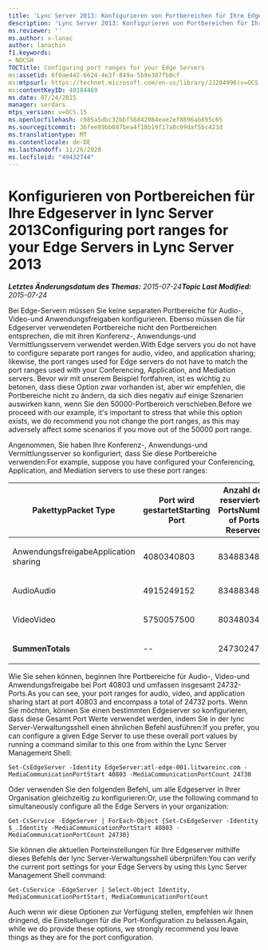 ```yaml
---
title: 'Lync Server 2013: Konfigurieren von Portbereichen für Ihre Edgeserver'
description: 'Lync Server 2013: Konfigurieren von Portbereichen für Ihre Edgeserver'
ms.reviewer: ''
ms.author: v-lanac
author: lanachin
f1.keywords:
- NOCSH
TOCTitle: Configuring port ranges for your Edge Servers
ms:assetid: 6f0ae442-6624-4e3f-849a-5b9e387fb8cf
ms:mtpsurl: https://technet.microsoft.com/en-us/library/JJ204996(v=OCS.15)
ms:contentKeyID: 48184469
ms.date: 07/24/2015
manager: serdars
mtps_version: v=OCS.15
ms.openlocfilehash: c085a5dbc32bbf56842984eae2ef8896ab895c65
ms.sourcegitcommit: 36fee89bb887bea4f18b19f17a8c69daf5bc423d
ms.translationtype: MT
ms.contentlocale: de-DE
ms.lasthandoff: 11/26/2020
ms.locfileid: "49432744"
---
```

# <a name="configuring-port-ranges-for-your-edge-servers-in-lync-server-2013"></a><span data-ttu-id="37573-103">Konfigurieren von Portbereichen für Ihre Edgeserver in lync Server 2013</span><span class="sxs-lookup"><span data-stu-id="37573-103">Configuring port ranges for your Edge Servers in Lync Server 2013</span></span>

<div data-xmlns="http://www.w3.org/1999/xhtml">

<div class="topic" data-xmlns="http://www.w3.org/1999/xhtml" data-msxsl="urn:schemas-microsoft-com:xslt" data-cs="https://msdn.microsoft.com/">

<div data-asp="https://msdn2.microsoft.com/asp">



</div>

<div id="mainSection">

<div id="mainBody"><span data-ttu-id="37573-104">

<span> </span></span><span class="sxs-lookup"><span data-stu-id="37573-104">

<span> </span></span></span>

<span data-ttu-id="37573-105">_**Letztes Änderungsdatum des Themas:** 2015-07-24_</span><span class="sxs-lookup"><span data-stu-id="37573-105">_**Topic Last Modified:** 2015-07-24_</span></span>

<span data-ttu-id="37573-106">Bei Edge-Servern müssen Sie keine separaten Portbereiche für Audio-, Video-und Anwendungsfreigaben konfigurieren. Ebenso müssen die für Edgeserver verwendeten Portbereiche nicht den Portbereichen entsprechen, die mit ihren Konferenz-, Anwendungs-und Vermittlungsservern verwendet werden.</span><span class="sxs-lookup"><span data-stu-id="37573-106">With Edge servers you do not have to configure separate port ranges for audio, video, and application sharing; likewise, the port ranges used for Edge servers do not have to match the port ranges used with your Conferencing, Application, and Mediation servers.</span></span> <span data-ttu-id="37573-107">Bevor wir mit unserem Beispiel fortfahren, ist es wichtig zu betonen, dass diese Option zwar vorhanden ist, aber wir empfehlen, die Portbereiche nicht zu ändern, da sich dies negativ auf einige Szenarien auswirken kann, wenn Sie den 50000-Portbereich verschieben.</span><span class="sxs-lookup"><span data-stu-id="37573-107">Before we proceed with our example, it's important to stress that while this option exists, we do recommend you not change the port ranges, as this may adversely affect some scenarios if you move out of the 50000 port range.</span></span>

<span data-ttu-id="37573-108">Angenommen, Sie haben Ihre Konferenz-, Anwendungs-und Vermittlungsserver so konfiguriert, dass Sie diese Portbereiche verwenden:</span><span class="sxs-lookup"><span data-stu-id="37573-108">For example, suppose you have configured your Conferencing, Application, and Mediation servers to use these port ranges:</span></span>


<table>
<colgroup>
<col style="width: 33%" />
<col style="width: 33%" />
<col style="width: 33%" />
</colgroup>
<thead>
<tr class="header">
<th><span data-ttu-id="37573-109">Pakettyp</span><span class="sxs-lookup"><span data-stu-id="37573-109">Packet Type</span></span></th>
<th><span data-ttu-id="37573-110">Port wird gestartet</span><span class="sxs-lookup"><span data-stu-id="37573-110">Starting Port</span></span></th>
<th><span data-ttu-id="37573-111">Anzahl der reservierten Ports</span><span class="sxs-lookup"><span data-stu-id="37573-111">Number of Ports Reserved</span></span></th>
</tr>
</thead>
<tbody>
<tr class="odd">
<td><p><span data-ttu-id="37573-112">Anwendungsfreigabe</span><span class="sxs-lookup"><span data-stu-id="37573-112">Application sharing</span></span></p></td>
<td><p><span data-ttu-id="37573-113">40803</span><span class="sxs-lookup"><span data-stu-id="37573-113">40803</span></span></p></td>
<td><p><span data-ttu-id="37573-114">8348</span><span class="sxs-lookup"><span data-stu-id="37573-114">8348</span></span></p></td>
</tr>
<tr class="even">
<td><p><span data-ttu-id="37573-115">Audio</span><span class="sxs-lookup"><span data-stu-id="37573-115">Audio</span></span></p></td>
<td><p><span data-ttu-id="37573-116">49152</span><span class="sxs-lookup"><span data-stu-id="37573-116">49152</span></span></p></td>
<td><p><span data-ttu-id="37573-117">8348</span><span class="sxs-lookup"><span data-stu-id="37573-117">8348</span></span></p></td>
</tr>
<tr class="odd">
<td><p><span data-ttu-id="37573-118">Video</span><span class="sxs-lookup"><span data-stu-id="37573-118">Video</span></span></p></td>
<td><p><span data-ttu-id="37573-119">57500</span><span class="sxs-lookup"><span data-stu-id="37573-119">57500</span></span></p></td>
<td><p><span data-ttu-id="37573-120">8034</span><span class="sxs-lookup"><span data-stu-id="37573-120">8034</span></span></p></td>
</tr>
<tr class="even">
<td><p><span data-ttu-id="37573-121"><strong>Summen</strong></span><span class="sxs-lookup"><span data-stu-id="37573-121"><strong>Totals</strong></span></span></p></td>
<td><p>--</p></td>
<td><p><span data-ttu-id="37573-122">24730</span><span class="sxs-lookup"><span data-stu-id="37573-122">24730</span></span></p></td>
</tr>
</tbody>
</table>


<span data-ttu-id="37573-123">Wie Sie sehen können, beginnen Ihre Portbereiche für Audio-, Video-und Anwendungsfreigabe bei Port 40803 und umfassen insgesamt 24732-Ports.</span><span class="sxs-lookup"><span data-stu-id="37573-123">As you can see, your port ranges for audio, video, and application sharing start at port 40803 and encompass a total of 24732 ports.</span></span> <span data-ttu-id="37573-124">Wenn Sie möchten, können Sie einen bestimmten Edgeserver so konfigurieren, dass diese Gesamt Port Werte verwendet werden, indem Sie in der lync Server-Verwaltungsshell einen ähnlichen Befehl ausführen:</span><span class="sxs-lookup"><span data-stu-id="37573-124">If you prefer, you can configure a given Edge Server to use these overall port values by running a command similar to this one from within the Lync Server Management Shell:</span></span>

    Set-CsEdgeServer -Identity EdgeServer:atl-edge-001.litwareinc.com -MediaCommunicationPortStart 40803 -MediaCommunicationPortCount 24730

<span data-ttu-id="37573-125">Oder verwenden Sie den folgenden Befehl, um alle Edgeserver in Ihrer Organisation gleichzeitig zu konfigurieren:</span><span class="sxs-lookup"><span data-stu-id="37573-125">Or, use the following command to simultaneously configure all the Edge Servers in your organization:</span></span>

    Get-CsService -EdgeServer | ForEach-Object {Set-CsEdgeServer -Identity $_.Identity -MediaCommunicationPortStart 40803 -MediaCommunicationPortCount 24730}

<span data-ttu-id="37573-126">Sie können die aktuellen Porteinstellungen für Ihre Edgeserver mithilfe dieses Befehls der lync Server-Verwaltungsshell überprüfen:</span><span class="sxs-lookup"><span data-stu-id="37573-126">You can verify the current port settings for your Edge Servers by using this Lync Server Management Shell command:</span></span>

    Get-CsService -EdgeServer | Select-Object Identity, MediaCommunicationPortStart, MediaCommunicationPortCount

<span data-ttu-id="37573-127">Auch wenn wir diese Optionen zur Verfügung stellen, empfehlen wir Ihnen dringend, die Einstellungen für die Port-Konfiguration zu belassen.</span><span class="sxs-lookup"><span data-stu-id="37573-127">Again, while we do provide these options, we strongly recommend you leave things as they are for the port configuration.</span></span>

<span data-ttu-id="37573-128"></div>

<span> </span>

</div>

</div>

</span><span class="sxs-lookup"><span data-stu-id="37573-128"></div>

<span> </span>

</div>

</div>

</span></span></div>

